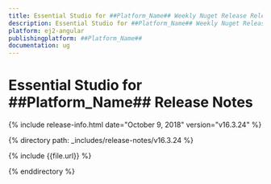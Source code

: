 ```yaml
---
title: Essential Studio for ##Platform_Name## Weekly Nuget Release Release Notes  
description: Essential Studio for ##Platform_Name## Weekly Nuget Release Release Notes  
platform: ej2-angular
publishingplatform: ##Platform_Name##
documentation: ug
---
```


# Essential Studio for  ##Platform_Name##  Release Notes  

{% include release-info.html date="October 9, 2018"   version="v16.3.24"  %} 

{% directory path: _includes/release-notes/v16.3.24 %}

{% include {{file.url}} %}

{% enddirectory %}
